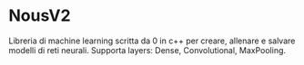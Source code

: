 # NousV2
Libreria di machine learning scritta da 0 in c++ per creare, allenare e salvare modelli di reti neurali. Supporta layers: Dense, Convolutional, MaxPooling.
